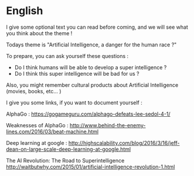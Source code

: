 # English 

I give some optional text you can read before coming, and we will see what you think about the theme !

Todays theme is "Artificial Intelligence, a danger for the human race ?"

To prepare, you can ask yourself these questions :

- Do I think humans will be able to develop a super intelligence ?
- Do I think this super intelligence will be bad for us ?

Also, you might remember cultural products about Artificial Intelligence (movies, books, etc... )

I give you some links, if you want to document yourself :

AlphaGo : https://gogameguru.com/alphago-defeats-lee-sedol-4-1/

Weaknesses of AlphaGo : http://www.behind-the-enemy-lines.com/2016/03/beat-machine.html

Deep learning at google : http://highscalability.com/blog/2016/3/16/jeff-dean-on-large-scale-deep-learning-at-google.html

The AI Revolution: The Road to Superintelligence http://waitbutwhy.com/2015/01/artificial-intelligence-revolution-1.html
